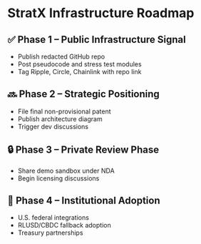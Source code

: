 # StratX Infrastructure Roadmap

## ✅ Phase 1 – Public Infrastructure Signal
- Publish redacted GitHub repo
- Post pseudocode and stress test modules
- Tag Ripple, Circle, Chainlink with repo link

## 🔜 Phase 2 – Strategic Positioning
- File final non-provisional patent
- Publish architecture diagram
- Trigger dev discussions

## 🔒 Phase 3 – Private Review Phase
- Share demo sandbox under NDA
- Begin licensing discussions

## 🎯 Phase 4 – Institutional Adoption
- U.S. federal integrations
- RLUSD/CBDC fallback adoption
- Treasury partnerships
